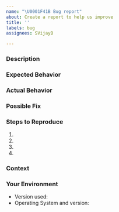 ```yaml
---
name: "\U0001F41B Bug report"
about: Create a report to help us improve
title: ''
labels: bug
assignees: SVijayB

---
```


<!-- ⚠️⚠️ Do Not Delete These Comments. ⚠️⚠️ -->
<!-- Please read these comments/instructions carefully and do accordingly  -->
<!-- Read our Rules of Conduct: https://github.com/SVijayB/Resources/blob/master/.github/CODE_OF_CONDUCT.md -->
<!--- Provide a general summary of your changes in the Title above -->

### Description
<!--- Provide a more detailed introduction to the issue itself, and why you consider it to be a bug -->

### Expected Behavior
<!--- Tell us what should happen -->

### Actual Behavior
<!--- Tell us what happens instead -->

### Possible Fix
<!--- Not obligatory, but suggest a fix or reason for the bug -->

### Steps to Reproduce
<!--- Provide a link to a live example, or an unambiguous set of steps to -->
<!--- reproduce this bug. Include code to reproduce, if relevant -->
1.
2.
3.
4.

### Context
<!--- How has this bug affected you? What were you trying to accomplish? -->

### Your Environment
<!--- Include as many relevant details about the environment you experienced the bug in -->
* Version used:
* Operating System and version:

<!-- Before submitting, click on the preview tab to check your work so far-->
